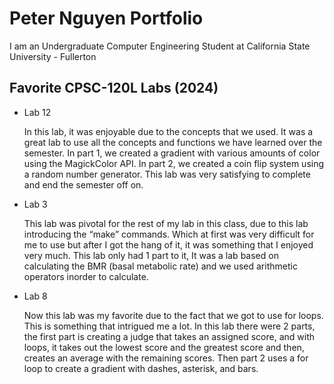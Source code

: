 # Peter Nguyen Portfolio
I am an Undergraduate Computer Engineering Student at California State University - Fullerton 
## Favorite CPSC-120L Labs (2024)

* Lab 12

  In this lab, it was enjoyable due to the concepts that we used. It was a great lab to use all the concepts and functions we have learned over the semester. In part 1, we created a gradient with various amounts of color using the MagickColor API. In part 2, we created a coin flip system using a random number generator. This lab was very satisfying to complete and end the semester off on. 

* Lab 3 

  This lab was pivotal for the rest of my lab in this class, due to this lab introducing the “make” commands. Which at first was very difficult for me to use but after I got the hang of it, it was something that I enjoyed very much. This lab only had 1 part to it, It was a lab based on calculating the BMR (basal metabolic rate) and we used arithmetic operators inorder to calculate. 

* Lab 8 

  Now this lab was my favorite due to the fact that we got to use for loops. This is something that intrigued me a lot. In this lab there were 2 parts, the first part is creating a judge that takes an assigned score, and with loops, it takes out the lowest score and the greatest score and then, creates an average with the remaining scores. Then part 2 uses a for loop to create a gradient with dashes, asterisk, and bars. 

